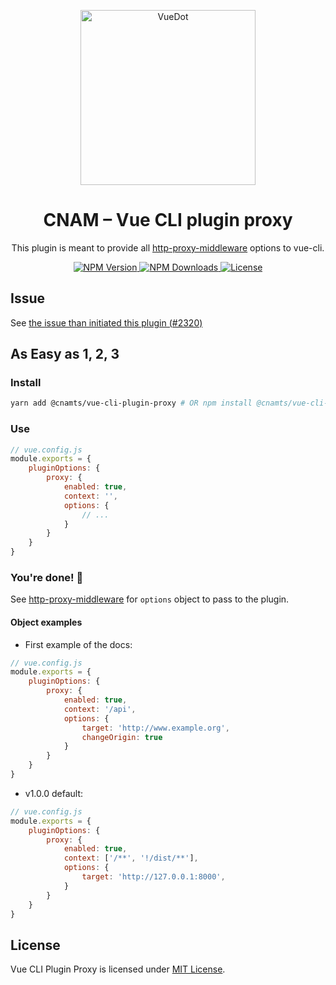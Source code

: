 <p align="center">
	<a
		href="https://assurance-maladie-digital.github.io/vue-cli-plugin-proxy/"
		target="_blank"
		rel="noopener noreferrer"
	>
		<img
			width="280"
			src="https://unpkg.com/@cnamts/vue-cli-plugin-proxy@2.1.2/docs/img/vue.js.svg"
			alt="VueDot"
		>
	</a>
</p>

<h1 align="center">CNAM – Vue CLI plugin proxy</h1>

<p align="center">This plugin is meant to provide all <a href="https://www.npmjs.com/package/http-proxy-middleware">http-proxy-middleware</a> options to vue-cli.</p>

<p align="center">
	<a href="https://www.npmjs.com/package/@cnamts/vue-cli-plugin-proxy">
		<img
			src="https://img.shields.io/npm/v/@cnamts/vue-cli-plugin-proxy.svg?style=flat-square"
			alt="NPM Version"
		>
	</a>
	<a href="https://www.npmjs.com/package/@cnamts/vue-cli-plugin-proxy">
		<img
			src="https://img.shields.io/npm/dw/@cnamts/vue-cli-plugin-proxy.svg?style=flat-square"
			alt="NPM Downloads"
		>
	</a>
	<a
		href="https://github.com/assurance-maladie-digital/vue-cli-plugin-proxy/blob/master/LICENSE">
		<img
			src="https://img.shields.io/badge/license-MIT-brightgreen.svg?style=flat-square"
			alt="License"
		>
	</a>
</p>

## Issue

See [the issue than initiated this plugin (#2320)](https://github.com/vuejs/vue-cli/issues/2320)

## As Easy as 1, 2, 3

### Install

``` bash
yarn add @cnamts/vue-cli-plugin-proxy # OR npm install @cnamts/vue-cli-plugin-proxy
```

### Use

``` js
// vue.config.js
module.exports = {
    pluginOptions: {
        proxy: {
            enabled: true,
            context: '',
            options: {
                // ...
            }
        }
    }
}
```

### You're done! 🎉

See [http-proxy-middleware](https://www.npmjs.com/package/http-proxy-middleware#tldr) for `options` object to pass to the plugin.

#### Object examples

* First example of the docs:

``` js
// vue.config.js
module.exports = {
    pluginOptions: {
        proxy: {
            enabled: true,
            context: '/api',
            options: {
                target: 'http://www.example.org',
                changeOrigin: true
            }
        }
    }
}
```

* v1.0.0 default:

``` js
// vue.config.js
module.exports = {
    pluginOptions: {
        proxy: {
            enabled: true,
            context: ['/**', '!/dist/**'],
            options: {
                target: 'http://127.0.0.1:8000',
            }
        }
    }
}
```

## License

Vue CLI Plugin Proxy is licensed under [MIT License](./LICENSE).
